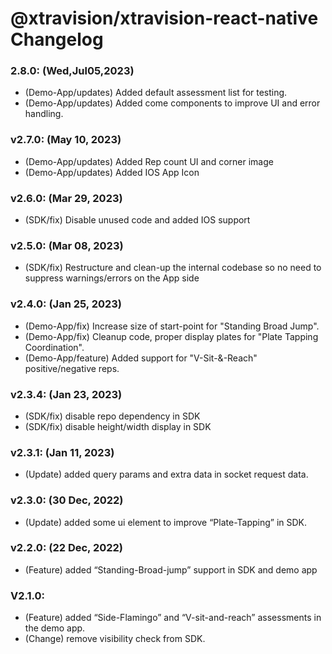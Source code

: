 
# @xtravision/xtravision-react-native Changelog


### 2.8.0: (Wed,Jul05,2023)
- (Demo-App/updates) Added default assessment list for testing. 
- (Demo-App/updates) Added come components to improve UI and error handling.

### v2.7.0: (May 10, 2023)
- (Demo-App/updates) Added Rep count UI and corner image
- (Demo-App/updates) Added IOS App Icon

### v2.6.0: (Mar 29, 2023)
- (SDK/fix) Disable unused code and added IOS support

### v2.5.0: (Mar 08, 2023)
- (SDK/fix) Restructure and clean-up the internal codebase so no need to suppress warnings/errors on the App side

### v2.4.0: (Jan 25, 2023)
- (Demo-App/fix) Increase size of start-point for "Standing Broad Jump".
- (Demo-App/fix) Cleanup code, proper display plates for "Plate Tapping Coordination".
- (Demo-App/feature) Added support for "V-Sit-&-Reach" positive/negative reps.

### v2.3.4: (Jan 23, 2023)
- (SDK/fix) disable repo dependency in SDK
- (SDK/fix) disable height/width display in SDK

### v2.3.1: (Jan 11, 2023)
- (Update) added query params and extra data in socket request data.

### v2.3.0: (30 Dec, 2022)
- (Update) added some ui element to improve “Plate-Tapping” in SDK.

### v2.2.0: (22 Dec, 2022)
- (Feature) added “Standing-Broad-jump” support in SDK and demo app

### V2.1.0:
- (Feature) added “Side-Flamingo” and “V-sit-and-reach” assessments in the demo app.
- (Change) remove visibility check from SDK.
